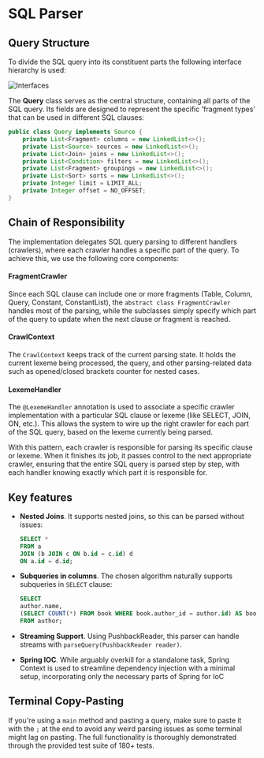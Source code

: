 # SQL Parser

## Query Structure

To divide the SQL query into its constituent parts the following interface hierarchy is used:

![](https://mermaid.ink/img/pako:eNp1UtFqwjAU_ZVyn2tpNa01D4MxGQy2wdCnkZdrG21Zc1PShM2J_77UqqjbQh7OPfdwzuUmOyh0KYHDutGfRYXGBsu5oEeDGyXJBqPRXXDf1NjhqpGCzvDQWGhnil_sKyr5l_pBU2eRrKCT4kg3TtENuRwMhoB_mDcnzfZm1FPGc935HEGdW20MtlXwpNpG9rJOUODPKbXHR-seHj0HxaXVJSNIUgkhKGkU1qVf3q4XCLCVjxDAPSzRfAgQtPc6dFYvtlQAt8bJEIx2mwr4GpvOV64t0cp5jX5QdWZbpHetr2rgO_gCnifRLGMszWczf5NJFsIWeJIlUcrYeBKzaZL65j6E74NBHE0Zi1meZyyejJN8zEKQZW21eRle_vAB9j8QHqma?type=png "Interfaces")

The **Query** class serves as the central structure, containing all parts of the SQL query. Its fields are designed to
represent the specific 'fragment types' that can be used in different SQL clauses:

```java
public class Query implements Source {
    private List<Fragment> columns = new LinkedList<>();
    private List<Source> sources = new LinkedList<>();
    private List<Join> joins = new LinkedList<>();
    private List<Condition> filters = new LinkedList<>();
    private List<Fragment> groupings = new LinkedList<>();
    private List<Sort> sorts = new LinkedList<>();
    private Integer limit = LIMIT_ALL;
    private Integer offset = NO_OFFSET;
}
```

## Chain of Responsibility

The implementation delegates SQL query parsing to different handlers (crawlers), where each crawler handles a specific
part of the query. To achieve this, we use the following core components:

#### FragmentCrawler

Since each SQL clause can include one or more fragments (Table, Column, Query, Constant, ConstantList), 
the `abstract class FragmentCrawler` handles most of the parsing, while the subclasses simply specify
which part of the query to update when the next clause or fragment is reached.

#### CrawlContext

The `CrawlContext` keeps track of the current parsing state. It holds the current lexeme being processed, the
query, and other parsing-related data such as opened/closed brackets counter for nested cases.

#### LexemeHandler

The `@LexemeHandler` annotation is used to associate a specific crawler implementation with a particular SQL clause or
lexeme (like SELECT, JOIN, ON, etc.). This allows the system to wire up the right crawler for each part of the SQL query, based on
the lexeme currently being parsed.

With this pattern, each crawler is responsible for parsing its specific clause or lexeme. When it finishes its job,
it passes control to the next appropriate crawler, ensuring that the entire SQL query is parsed step by step, with each
handler knowing exactly which part it is responsible for.

## Key features

- **Nested Joins**. It supports nested joins, so this can be parsed without issues:

    ```sql
    SELECT *
    FROM a
    JOIN (b JOIN c ON b.id = c.id) d
    ON a.id = d.id;
    ```

- **Subqueries in columns**. The chosen algorithm naturally supports subqueries in `SELECT` clause:

    ```sql
    SELECT 
    author.name,
    (SELECT COUNT(*) FROM book WHERE book.author_id = author.id) AS book_count
    FROM author;
    ```

- **Streaming Support**. Using PushbackReader, this parser can handle streams with `parseQuery(PushbackReader reader)`.


- **Spring IOC**. While arguably overkill for a standalone task, Spring Context is used to streamline dependency injection with a minimal setup, incorporating only the necessary parts of Spring for IoC

## Terminal Copy-Pasting

If you're using a `main` method and pasting a query, make sure to paste it with the `;` at the end to avoid any weird
parsing issues as some terminal might lag on pasting.
The full functionality is thoroughly demonstrated through the provided test suite of 180+ tests.